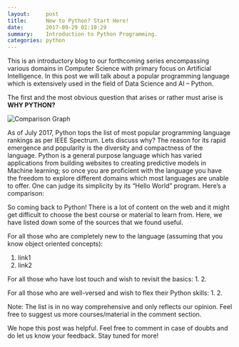 ```yaml
---
layout:     post
title:      New to Python? Start Here!
date:       2017-09-29 02:10:29
summary:    Introduction to Python Programming.
categories: python
---
```

This is an introductory blog to our forthcoming series encompassing various domains in Computer Science with primary focus on Artificial Intelligence. In this post we will talk about a popular programming language which is extensively used in the field of Data Science and AI – Python.

The first and the most obvious question that arises or rather must arise is **WHY PYTHON?**

![Comparison Graph](https://github.com/djinit-ai/djinit-ai.github.io/blob/master/_posts/python_comparison.jpg "Comparison Graph")

As of July 2017, Python tops the list of most popular programming language rankings as per IEEE Spectrum. Lets discuss why?
The reason for its rapid emergence and popularity is the diversity and compactness of the language. Python is a general purpose language which has varied applications from building websites to creating predictive models in Machine learning; so once you are proficient with the language you have the freedom to explore different domains which most languages are unable to offer. One can judge its simplicity by its “Hello World” program. Here’s a comparison:

So coming back to Python! There is a lot of content on the web and it might get difficult to choose the best course or material to learn from. Here, we have listed down some of the sources that we found useful.

For all those who are completely new to the language (assuming that you know object oriented concepts):
1. link1
2. link2

For all those who have lost touch and wish to revisit the basics:
1.
2.

For all those who are well-versed and wish to flex their Python skills:
1.
2.

Note: The list is in no way comprehensive and only reflects our opinion. Feel free to suggest us more courses/material in the comment section.

We hope this post was helpful. Feel free to comment in case of doubts and do let us know your feedback. Stay tuned for more!
